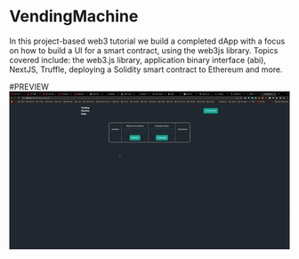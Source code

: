 # VendingMachine
In this project-based web3 tutorial we build a completed dApp with a focus on how to build a UI for a smart contract, using the web3js library.  Topics covered include: the web3.js library, application binary interface (abi), NextJS, Truffle, deploying a Solidity smart contract to Ethereum and more.

#PREVIEW
![](https://github.com/elhadjaoui/VendingMachine/blob/main/ezgif.com-video-to-gif.gif)
